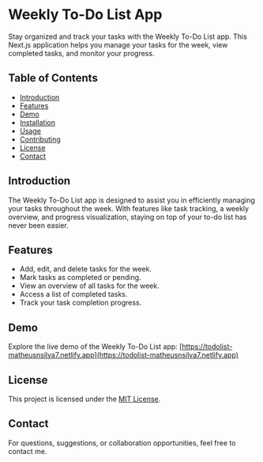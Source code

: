 # Weekly To-Do List App

Stay organized and track your tasks with the Weekly To-Do List app. This Next.js application helps you manage your tasks for the week, view completed tasks, and monitor your progress.

## Table of Contents

- [Introduction](#introduction)
- [Features](#features)
- [Demo](#demo)
- [Installation](#installation)
- [Usage](#usage)
- [Contributing](#contributing)
- [License](#license)
- [Contact](#contact)

## Introduction

The Weekly To-Do List app is designed to assist you in efficiently managing your tasks throughout the week. With features like task tracking, a weekly overview, and progress visualization, staying on top of your to-do list has never been easier.

## Features

- Add, edit, and delete tasks for the week.
- Mark tasks as completed or pending.
- View an overview of all tasks for the week.
- Access a list of completed tasks.
- Track your task completion progress.

## Demo

Explore the live demo of the Weekly To-Do List app: [https://todolist-matheusnsilva7.netlify.app](https://todolist-matheusnsilva7.netlify.app)

## License

This project is licensed under the [MIT License](LICENSE).

## Contact

For questions, suggestions, or collaboration opportunities, feel free to contact me.
